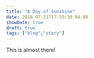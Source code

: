 ```yaml
---
title: "A Day of Sunshine"
date: 2018-07-21T17:55:30-04:00
showDate: true
draft: true
tags: ["blog","story"]
---
```


This is almost there!